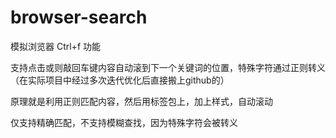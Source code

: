# browser-search
模拟浏览器 Ctrl+f 功能

支持点击或则敲回车键内容自动滚到下一个关键词的位置，特殊字符通过正则转义（在实际项目中经过多次迭代优化后直接搬上github的）

原理就是利用正则匹配内容，然后用标签包上，加上样式，自动滚动

仅支持精确匹配，不支持模糊查找，因为特殊字符会被转义
